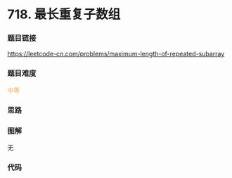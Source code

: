 # 718. 最长重复子数组

### 题目链接

https://leetcode-cn.com/problems/maximum-length-of-repeated-subarray

### 题目难度

<font color=#F0AD4E>中等</font>

### 思路



### 图解

无

### 代码

```python
```